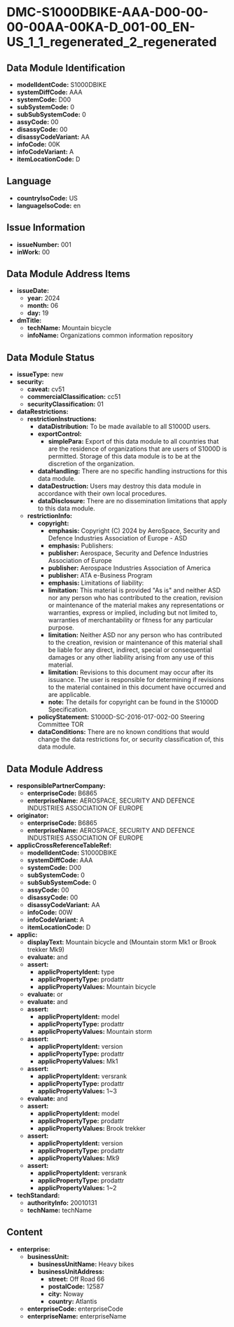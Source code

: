 # DMC-S1000DBIKE-AAA-D00-00-00-00AA-00KA-D_001-00_EN-US_1_1_regenerated_2_regenerated

## Data Module Identification

*   **modelIdentCode:** S1000DBIKE
*   **systemDiffCode:** AAA
*   **systemCode:** D00
*   **subSystemCode:** 0
*   **subSubSystemCode:** 0
*   **assyCode:** 00
*   **disassyCode:** 00
*   **disassyCodeVariant:** AA
*   **infoCode:** 00K
*   **infoCodeVariant:** A
*   **itemLocationCode:** D

## Language

*   **countryIsoCode:** US
*   **languageIsoCode:** en

## Issue Information

*   **issueNumber:** 001
*   **inWork:** 00

## Data Module Address Items

*   **issueDate:**
    *   **year:** 2024
    *   **month:** 06
    *   **day:** 19
*   **dmTitle:**
    *   **techName:** Mountain bicycle
    *   **infoName:** Organizations common information repository

## Data Module Status

*   **issueType:** new
*   **security:**
    *   **caveat:** cv51
    *   **commercialClassification:** cc51
    *   **securityClassification:** 01
*   **dataRestrictions:**
    *   **restrictionInstructions:**
        *   **dataDistribution:** To be made available to all S1000D users.
        *   **exportControl:**
            *   **simplePara:** Export of this data module to all countries that are the residence of organizations that are users of S1000D is permitted. Storage of this data module is to be at the discretion of the organization.
        *   **dataHandling:** There are no specific handling instructions for this data module.
        *   **dataDestruction:** Users may destroy this data module in accordance with their own local procedures.
        *   **dataDisclosure:** There are no dissemination limitations that apply to this data module.
    *   **restrictionInfo:**
        *   **copyright:**
            *   **emphasis:** Copyright (C) 2024 by AeroSpace, Security and Defence Industries Association of Europe - ASD
            *   **emphasis:** Publishers:
            *   **publisher:** Aerospace, Security and Defence Industries Association of Europe
            *   **publisher:** Aerospace Industries Association of America
            *   **publisher:** ATA e-Business Program
            *   **emphasis:** Limitations of liability:
            *   **limitation:** This material is provided "As is" and neither ASD nor any person who has contributed to the creation, revision or maintenance of the material makes any representations or warranties, express or implied, including but not limited to, warranties of merchantability or fitness for any particular purpose.
            *   **limitation:** Neither ASD nor any person who has contributed to the creation, revision or maintenance of this material shall be liable for any direct, indirect, special or consequential damages or any other liability arising from any use of this material.
            *   **limitation:** Revisions to this document may occur after its issuance. The user is responsible for determining if revisions to the material contained in this document have occurred and are applicable.
            *   **note:** The details for copyright can be found in the S1000D Specification.
        *   **policyStatement:** S1000D-SC-2016-017-002-00 Steering Committee TOR
        *   **dataConditions:** There are no known conditions that would change the data restrictions for, or security classification of, this data module.

## Data Module Address

*   **responsiblePartnerCompany:**
    *   **enterpriseCode:** B6865
    *   **enterpriseName:** AEROSPACE, SECURITY AND DEFENCE INDUSTRIES ASSOCIATION OF EUROPE
*   **originator:**
    *   **enterpriseCode:** B6865
    *   **enterpriseName:** AEROSPACE, SECURITY AND DEFENCE INDUSTRIES ASSOCIATION OF EUROPE
*   **applicCrossReferenceTableRef:**
    *   **modelIdentCode:** S1000DBIKE
    *   **systemDiffCode:** AAA
    *   **systemCode:** D00
    *   **subSystemCode:** 0
    *   **subSubSystemCode:** 0
    *   **assyCode:** 00
    *   **disassyCode:** 00
    *   **disassyCodeVariant:** AA
    *   **infoCode:** 00W
    *   **infoCodeVariant:** A
    *   **itemLocationCode:** D
*   **applic:**
    *   **displayText:** Mountain bicycle and (Mountain storm Mk1 or Brook trekker Mk9)
    *   **evaluate:** and
    *   **assert:**
        *   **applicPropertyIdent:** type
        *   **applicPropertyType:** prodattr
        *   **applicPropertyValues:** Mountain bicycle
    *   **evaluate:** or
    *   **evaluate:** and
    *   **assert:**
        *   **applicPropertyIdent:** model
        *   **applicPropertyType:** prodattr
        *   **applicPropertyValues:** Mountain storm
    *   **assert:**
        *   **applicPropertyIdent:** version
        *   **applicPropertyType:** prodattr
        *   **applicPropertyValues:** Mk1
    *   **assert:**
        *   **applicPropertyIdent:** versrank
        *   **applicPropertyType:** prodattr
        *   **applicPropertyValues:** 1~3
    *   **evaluate:** and
    *   **assert:**
        *   **applicPropertyIdent:** model
        *   **applicPropertyType:** prodattr
        *   **applicPropertyValues:** Brook trekker
    *   **assert:**
        *   **applicPropertyIdent:** version
        *   **applicPropertyType:** prodattr
        *   **applicPropertyValues:** Mk9
    *   **assert:**
        *   **applicPropertyIdent:** versrank
        *   **applicPropertyType:** prodattr
        *   **applicPropertyValues:** 1~2
*   **techStandard:**
    *   **authorityInfo:** 20010131
    *   **techName:** techName

## Content

*   **enterprise:**
    *   **businessUnit:**
        *   **businessUnitName:** Heavy bikes
        *   **businessUnitAddress:**
            *   **street:** Off Road 66
            *   **postalCode:** 12587
            *   **city:** Noway
            *   **country:** Atlantis
    *   **enterpriseCode:** enterpriseCode
    *   **enterpriseName:** enterpriseName